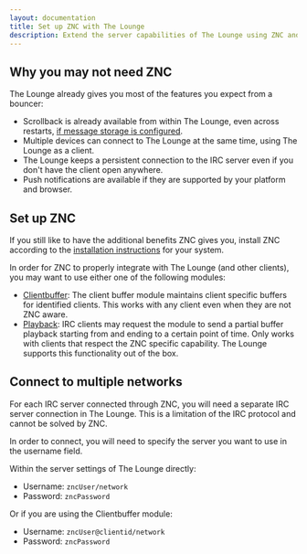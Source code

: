 ```yaml
---
layout: documentation
title: Set up ZNC with The Lounge
description: Extend the server capabilities of The Lounge using ZNC and its modules
---
```


## Why you may not need ZNC

The Lounge already gives you most of the features you expect from a bouncer:

- Scrollback is already available from within The Lounge, even across restarts, [if message storage is configured](/docs/configuration#messagestorage).
- Multiple devices can connect to The Lounge at the same time, using The Lounge as a client.
- The Lounge keeps a persistent connection to the IRC server even if you don't have the client open anywhere.
- Push notifications are available if they are supported by your platform and browser.

## Set up ZNC

If you still like to have the additional benefits ZNC gives you, install ZNC according to the [installation instructions](https://wiki.ZNC.in/Installation) for your system.

In order for ZNC to properly integrate with The Lounge (and other clients), you may want to use either one of the following modules:

 - [Clientbuffer](https://wiki.znc.in/Clientbuffer): The client buffer module maintains client specific buffers for identified clients. This works with any client even when they are not ZNC aware.
 - [Playback](https://wiki.znc.in/Playback): IRC clients may request the module to send a partial buffer playback starting from and ending to a certain point of time. Only works with clients that respect the ZNC specific capability. The Lounge supports this functionality out of the box.

## Connect to multiple networks

For each IRC server connected through ZNC, you will need a separate IRC server connection in The Lounge.
This is a limitation of the IRC protocol and cannot be solved by ZNC.

In order to connect, you will need to specify the server you want to use in the username field.

Within the server settings of The Lounge directly:

- Username: `zncUser/network`
- Password: `zncPassword`

Or if you are using the Clientbuffer module:

- Username: `zncUser@clientid/network`
- Password: `zncPassword`
